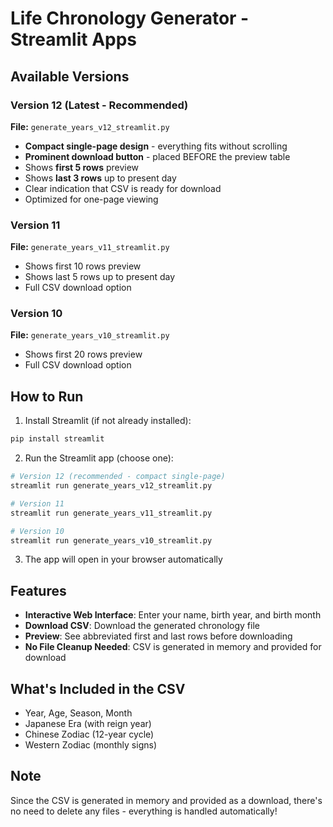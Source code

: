 # Life Chronology Generator - Streamlit Apps

## Available Versions

### Version 12 (Latest - Recommended)
**File:** `generate_years_v12_streamlit.py`

- **Compact single-page design** - everything fits without scrolling
- **Prominent download button** - placed BEFORE the preview table
- Shows **first 5 rows** preview
- Shows **last 3 rows** up to present day
- Clear indication that CSV is ready for download
- Optimized for one-page viewing

### Version 11
**File:** `generate_years_v11_streamlit.py`

- Shows first 10 rows preview
- Shows last 5 rows up to present day
- Full CSV download option

### Version 10
**File:** `generate_years_v10_streamlit.py`

- Shows first 20 rows preview
- Full CSV download option

## How to Run

1. Install Streamlit (if not already installed):
```bash
pip install streamlit
```

2. Run the Streamlit app (choose one):
```bash
# Version 12 (recommended - compact single-page)
streamlit run generate_years_v12_streamlit.py

# Version 11
streamlit run generate_years_v11_streamlit.py

# Version 10
streamlit run generate_years_v10_streamlit.py
```

3. The app will open in your browser automatically

## Features

- **Interactive Web Interface**: Enter your name, birth year, and birth month
- **Download CSV**: Download the generated chronology file
- **Preview**: See abbreviated first and last rows before downloading
- **No File Cleanup Needed**: CSV is generated in memory and provided for download

## What's Included in the CSV

- Year, Age, Season, Month
- Japanese Era (with reign year)
- Chinese Zodiac (12-year cycle)
- Western Zodiac (monthly signs)

## Note

Since the CSV is generated in memory and provided as a download, there's no need to delete any files - everything is handled automatically!

